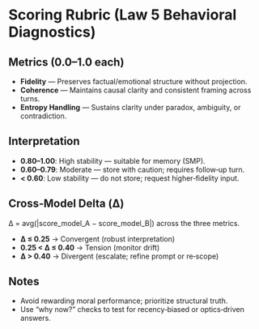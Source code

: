 # Scoring Rubric (Law 5 Behavioral Diagnostics)

## Metrics (0.0–1.0 each)
- **Fidelity** — Preserves factual/emotional structure without projection.
- **Coherence** — Maintains causal clarity and consistent framing across turns.
- **Entropy Handling** — Sustains clarity under paradox, ambiguity, or contradiction.

## Interpretation
- **0.80–1.00**: High stability — suitable for memory (SMP).
- **0.60–0.79**: Moderate — store with caution; requires follow‑up turn.
- **< 0.60**: Low stability — do not store; request higher‑fidelity input.

## Cross‑Model Delta (Δ)
Δ = avg(|score_model_A − score_model_B|) across the three metrics.

- **Δ ≤ 0.25** → Convergent (robust interpretation)
- **0.25 < Δ ≤ 0.40** → Tension (monitor drift)
- **Δ > 0.40** → Divergent (escalate; refine prompt or re‑scope)

## Notes
- Avoid rewarding moral performance; prioritize structural truth.
- Use “why now?” checks to test for recency‑biased or optics‑driven answers.
